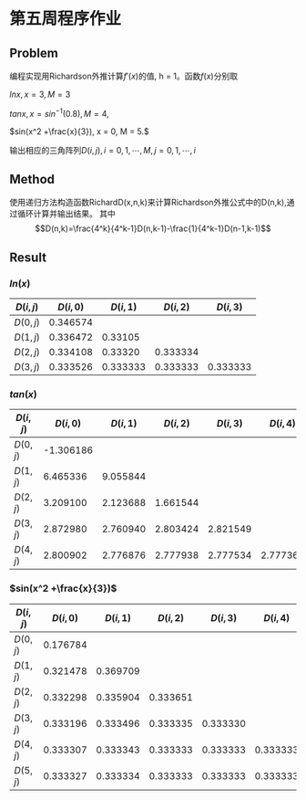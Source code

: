 # 第五周程序作业

## Problem

编程实现用Richardson外推计算$f'(x)$的值, h = 1。函数$f(x)$分别取

$ln x, x = 3, M = 3$

$tan x, x = sin^{−1}(0.8), M = 4,$

$sin(x^2 +\frac{x}{3}), x = 0, M = 5.$

输出相应的三角阵列$D(i,j),i=0,1,\cdots ,M,j=0,1,\cdots ,i$

## Method

使用递归方法构造函数RichardD(x,n,k)来计算Richardson外推公式中的D(n,k),通过循环计算并输出结果。
其中$$D(n,k)=\frac{4^k}{4^k-1}D(n,k-1)-\frac{1}{4^k-1}D(n-1,k-1)$$

## Result

### $ln (x)$

|$D(i,j)$| $D(i,0)$|$D(i,1)$|$D(i,2)$|$D(i,3)$ |
|---|---|---|---|---|
 |   $D(0,j)$ | 0.346574||||
  |  $D(1,j)$ | 0.336472|0.33105|||
   | $D(2,j)$ | 0.334108|0.33320|0.333334||
|$D(3,j)$ |0.333526|0.333333|0.333333|0.333333|

### $tan (x)$

|$D(i,j)$| $D(i,0)$|$D(i,1)$|$D(i,2)$|$D(i,3)$ |$D(i,4)$|
|---|---|---|---|---|---|
|     $D(0,j)$ | -1.306186|||||
|    $D(1,j)$ | 6.465336|9.055844||||
|   $D(2,j)$ | 3.209100|2.123688|1.661544|||
|  $D(3,j)$ |2.872980|2.760940|2.803424|2.821549||
| $D(4,j)$ |2.800902|2.776876|2.777938|2.777534|2.777361|

### $sin(x^2 +\frac{x}{3})$

|$D(i,j)$| $D(i,0)$|$D(i,1)$|$D(i,2)$|$D(i,3)$ |$D(i,4)$|$D(i,5)$|
|---|---|---|---|---|---|---|
 |     $D(0,j)$ | 0.176784||||||
  |    $D(1,j)$ | 0.321478|0.369709|||||
   |   $D(2,j)$ | 0.332298|0.335904|0.333651||||
|  $D(3,j)$ |0.333196|0.333496|0.333335|0.333330|||
|      $D(4,j)$ |0.333307|0.333343|0.333333|0.333333|0.333333||
|      $D(5,j)$ |0.333327|0.333334|0.333333|0.333333|0.333333|0.333333|

